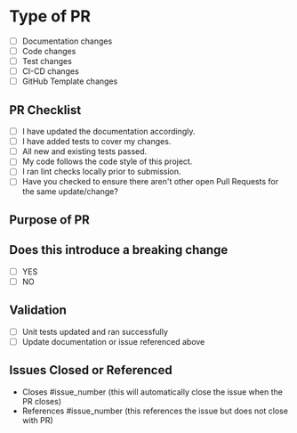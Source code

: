 # Type of PR

- [ ] Documentation changes
- [ ] Code changes
- [ ] Test changes
- [ ] CI-CD changes
- [ ] GitHub Template changes

## PR Checklist

<!-- Use the check list below to ensure your branch is ready for PR. -->

- [ ] I have updated the documentation accordingly.
- [ ] I have added tests to cover my changes.
- [ ] All new and existing tests passed.
- [ ] My code follows the code style of this project.
- [ ] I ran lint checks locally prior to submission.
- [ ] Have you checked to ensure there aren't other open Pull Requests for the same update/change?

## Purpose of PR

<!-- Concise description of the problem and the solution or the feature being added -->

## Does this introduce a breaking change

- [ ] YES
- [ ] NO

<!-- If this introduces a breaking change, please describe the impact and migration path for existing applications below. -->

## Validation

- [ ] Unit tests updated and ran successfully
- [ ] Update documentation or issue referenced above

## Issues Closed or Referenced

- Closes #issue_number (this will automatically close the issue when the PR closes)
- References #issue_number (this references the issue but does not close with PR)
